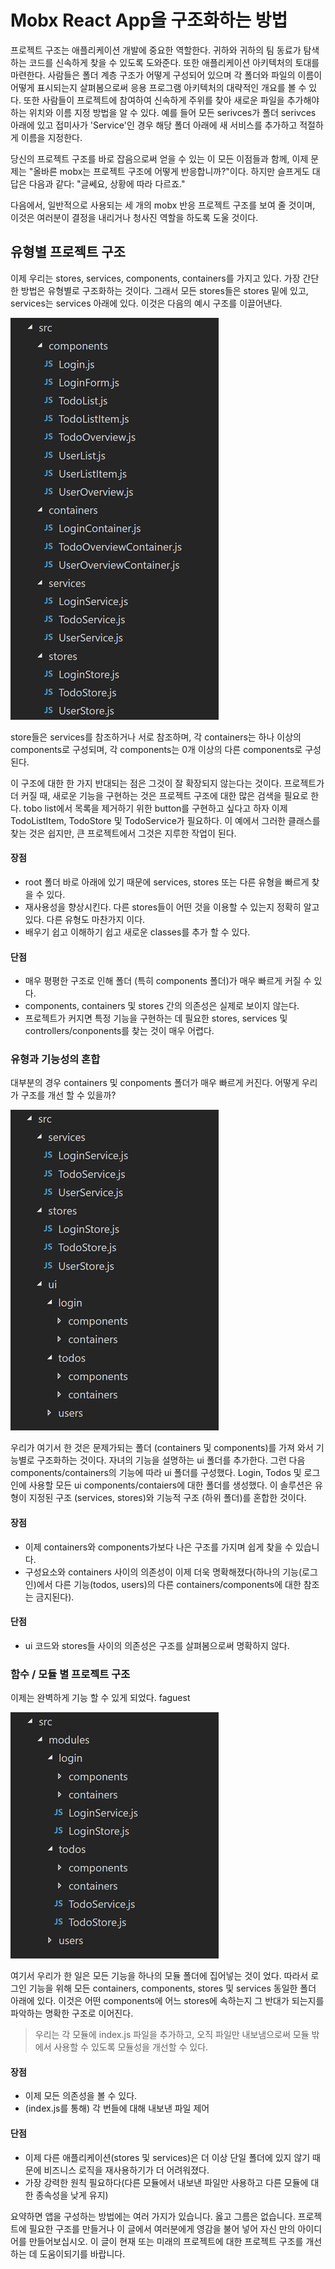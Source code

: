 
# Mobx React App을 구조화하는 방법
프로젝트 구조는 애플리케이션 개발에 중요한 역할한다. 귀하와 귀하의 팀 동료가 탐색하는 코드를 신속하게 찾을 수 있도록 도와준다. 또한 애플리케이션 아키텍처의 토대를 마련한다. 사람들은 폴더 계층 구조가 어떻게 구성되어 있으며 각 폴더와 파일의 이름이 어떻게 표시되는지 살펴봄으로써 응용 프로그램 아키텍처의 대략적인 개요를 볼 수 있다. 또한 사람들이 프로젝트에 참여하여 신속하게 주위를 찾아 새로운 파일을 추가해야하는 위치와 이름 지정 방법을 알 수 있다. 예를 들어 모든 serivces가 폴더 serivces 아래에 있고 접미사가 'Service'인 경우 해당 폴더 아래에 새 서비스를 추가하고 적절하게 이름을 지정한다.

당신의 프로젝트 구조를 바로 잡음으로써 얻을 수 있는 이 모든 이점들과 함께, 이제 문제는 "올바른 mobx는 프로젝트 구조에 어떻게 반응합니까?"이다.
하지만 슬프게도 대답은 다음과 같다: "글쎄요, 상황에 따라 다르죠."

다음에서, 일반적으로 사용되는 세 개의 mobx 반응 프로젝트 구조를 보여 줄 것이며, 이것은 여러분이 결정을 내리거나 청사진 역할을 하도록 도울 것이다.

## 유형별 프로젝트 구조

이제 우리는 stores, services, components, containers를 가지고 있다. 가장 간단한 방법은 유형별로 구조화하는 것이다. 그래서 모든 stores들은 stores 밑에 있고, services는 services 아래에 있다. 이것은 다음의 예시 구조를 이끌어낸다.

![Image of mobx01](../../images/mobx01.png)

store들은 services를 참조하거나 서로 참조하며, 각 containers는 하나 이상의 components로 구성되며, 각 components는 0개 이상의 다른 components로 구성된다.

이 구조에 대한 한 가지 반대되는 점은 그것이 잘 확장되지 않는다는 것이다. 프로젝트가 더 커질 때, 새로운 기능을 구현하는 것은 프로젝트 구조에 대한 많은 검색을 필요로 한다.
tobo list에서 목록을 제거하기 위한 button를 구현하고 싶다고 하자
이제 TodoListItem, TodoStore 및 TodoService가 필요하다.
이 예에서 그러한 클래스를 찾는 것은 쉽지만, 큰 프로젝트에서 그것은 지루한 작업이 된다.

#### 장점
* root 폴더 바로 아래에 있기 때문에 services, stores 또는 다른 유형을 빠르게 찾을 수 있다.
* 재사용성을 향상시킨다. 다른 stores들이 어떤 것을 이용할 수 있는지 정확히 알고 있다. 다른 유형도 마찬가지 이다.
* 배우기 쉽고 이해하기 쉽고 새로운 classes를 추가 할 수 있다.

#### 단점
* 매우 평평한 구조로 인해 폴더 (특히 components 폴더)가 매우 빠르게 커질 수 있다.
* components, containers 및 stores 간의 의존성은 실제로 보이지 않는다.
* 프로젝트가 커지면 특정 기능을 구현하는 데 필요한 stores, services 및 controllers/conponents를 찾는 것이 매우 어렵다.

### 유형과 기능성의 혼합
대부분의 경우 containers 및 conpoments 폴더가 매우 빠르게 커진다. 어떻게 우리가 구조를 개선 할 수 있을까?

![Image of mobx02](../../images/mobx02.png)

우리가 여기서 한 것은 문제가되는 폴더 (containers 및 components)를 가져 와서 기능별로 구조화하는 것이다. 자녀의 기능을 설명하는 ui 폴더를 추가한다.
그런 다음 components/containers의 기능에 따라 ui 폴더를 구성했다. Login, Todos 및 로그인에 사용할 모든 ui components/contaiers에 대한 폴더를 생성했다.
이 솔루션은 유형이 지정된 구조 (services, stores)와 기능적 구조 (하위 폴더)를 혼합한 것이다.

#### 장점
* 이제 containers와 components가보다 나은 구조를 가지며 쉽게 찾을 수 있습니다.
* 구성요소와 containers 사이의 의존성이 이제 더욱 명확해졌다(하나의 기능(로그인)에서 다른 기능(todos, users)의 다른 containers/components에 대한 참조는 금지된다).

#### 단점
* ui 코드와 stores들 사이의 의존성은 구조를 살펴봄으로써 명확하지 않다.

### 함수 / 모듈 별 프로젝트 구조
이제는 완벽하게 기능 할 수 있게 되었다. faguest

![Image of mobx03](../../images/mobx03.png)

여기서 우리가 한 일은 모든 기능을 하나의 모듈 폴더에 집어넣는 것이 었다. 따라서 로그인 기능을 위해 모든 containers, components, stores 및 services 동일한 폴더 아래에 있다.
이것은 어떤 components에 어느 stores에 속하는지 그 반대가 되는지를 파악하는 명확한 구조로 이어진다.

> 우리는 각 모듈에 index.js 파일을 추가하고, 오직 파일만 내보냄으로써 모듈 밖에서 사용할 수 있도록 모듈성을 개선할 수 있다.

#### 장점
* 이제 모든 의존성을 볼 수 있다.
* (index.js를 통해) 각 번들에 대해 내보낸 파일 제어

#### 단점
* 이제 다른 애플리케이션(stores 및 services)은 더 이상 단일 폴더에 있지 않기 때문에 비즈니스 로직을 재사용하기가 더 어려워졌다.
* 가장 강력한 원칙 필요하다(다른 모듈에서 내보낸 파일만 사용하고 다른 모듈에 대한 종속성을 낮게 유지)

요약하면 앱을 구성하는 방법에는 여러 가지가 있습니다. 옳고 그름은 없습니다.
프로젝트에 필요한 구조를 만들거나 이 글에서 여러분에게 영감을 불어 넣어 자신 만의 아이디어를 만들어보십시오.
이 글이 현재 또는 미래의 프로젝트에 대한 프로젝트 구조를 개선하는 데 도움이되기를 바랍니다.